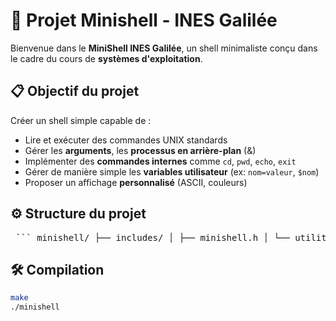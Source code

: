 # 🐚 Projet Minishell - INES Galilée

Bienvenue dans le **MiniShell INES Galilée**, un shell minimaliste conçu dans le cadre du cours de **systèmes d'exploitation**.

## 📋 Objectif du projet

Créer un shell simple capable de :
- Lire et exécuter des commandes UNIX standards
- Gérer les **arguments**, les **processus en arrière-plan** (&)
- Implémenter des **commandes internes** comme `cd`, `pwd`, `echo`, `exit`
- Gérer de manière simple les **variables utilisateur** (ex: `nom=valeur`, `$nom`)
- Proposer un affichage **personnalisé** (ASCII, couleurs)

## ⚙️ Structure du projet

 <pre> ``` minishell/ ├── includes/ │ ├── minishell.h │ └── utilitaires.h ├── src/ │ ├── minishell.c │ ├── builtins.c │ └── utilitaires.c ├── Makefile └── README.md ``` </pre> 

## 🛠️ Compilation

```bash
make
./minishell
